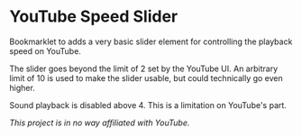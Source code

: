 # YouTube Speed Slider

Bookmarklet to adds a very basic slider element for controlling the playback
speed on YouTube.

The slider goes beyond the limit of 2 set by the YouTube UI. An arbitrary limit
of 10 is used to make the slider usable, but could technically go even higher.

Sound playback is disabled above 4. This is a limitation on YouTube's part.

_This project is in no way affiliated with YouTube._
